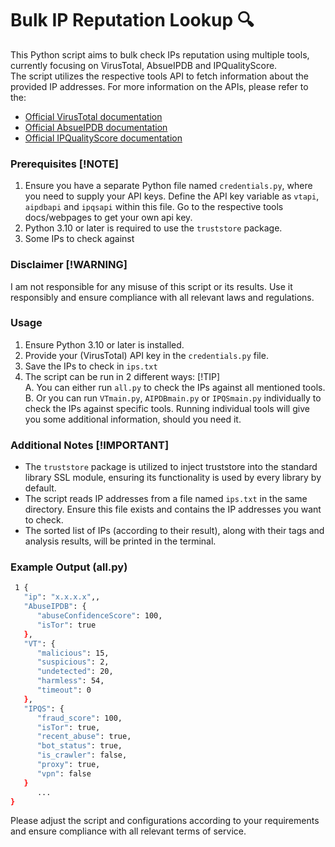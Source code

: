 # Bulk IP Reputation Lookup 🔍
This Python script aims to bulk check IPs reputation using multiple tools, currently focusing on VirusTotal, AbsueIPDB 
and IPQualityScore.  
The script utilizes the respective tools API to fetch information about the provided IP addresses. 
For more information on the APIs, please refer to the:   
- [Official VirusTotal documentation](https://docs.virustotal.com/reference/overview)  
- [Official AbsueIPDB documentation](https://docs.abuseipdb.com/#introduction)  
- [Official IPQualityScore documentation](https://www.ipqualityscore.com/documentation/proxy-detection-api/overview)  


### Prerequisites [!NOTE] 

1. Ensure you have a separate Python file named `credentials.py`, where you need to supply your API keys.
Define the API key variable as `vtapi`, `aipdbapi` and `ipqsapi` within this file. Go to the respective tools 
docs/webpages to get your own api key.
2. Python 3.10 or later is required to use the `truststore` package.
3. Some IPs to check against

### Disclaimer [!WARNING]
I am not responsible for any misuse of this script or its results. Use it responsibly and ensure compliance with all 
relevant laws and regulations. 

### Usage 

1. Ensure Python 3.10 or later is installed.
2. Provide your (VirusTotal) API key in the `credentials.py` file.
3. Save the IPs to check in `ips.txt`
4. The script can be run in 2 different ways:  [!TIP]  
   A. You can either run `all.py` to check the IPs against all mentioned tools.   
   B. Or you can run `VTmain.py`, `AIPDBmain.py` or `IPQSmain.py` individually to check the IPs against specific tools.
    Running individual tools will give you some additional information, should you need it.

### Additional Notes [!IMPORTANT]

- The `truststore` package is utilized to inject truststore into the standard library SSL module, ensuring its functionality is used by every library by default. 
- The script reads IP addresses from a file named `ips.txt` in the same directory. Ensure this file exists and contains the IP addresses you want to check.
- The sorted list of IPs (according to their result), along with their tags and analysis results, will be printed in the terminal.

### Example Output (all.py)

```bash
 1 {
   "ip": "x.x.x.x",,
   "AbuseIPDB": {
      "abuseConfidenceScore": 100,
      "isTor": true
   },
   "VT": {
      "malicious": 15,
      "suspicious": 2,
      "undetected": 20,
      "harmless": 54,
      "timeout": 0
   },
   "IPQS": {
      "fraud_score": 100,
      "isTor": true,
      "recent_abuse": true,
      "bot_status": true,
      "is_crawler": false,
      "proxy": true,
      "vpn": false
   }
      ...
}
```
Please adjust the script and configurations according to your requirements and ensure compliance with all relevant terms of service.